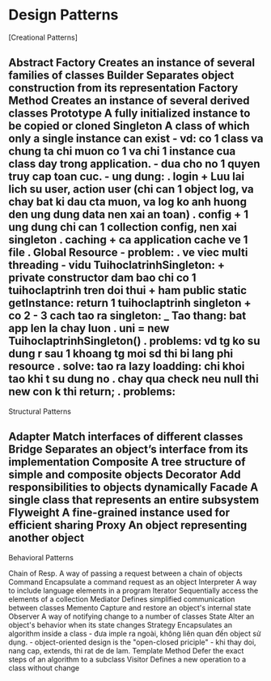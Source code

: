 # Design Patterns
[Creational Patterns]

Abstract Factory	Creates an instance of several families of classes
Builder			Separates object construction from its representation
Factory Method		Creates an instance of several derived classes
Prototype			A fully initialized instance to be copied or cloned
Singleton			A class of which only a single instance can exist
	- vd: co 1 class va chung ta chi muon co 1 va chi 1 instance cua class day trong application.
	- dua cho no 1 quyen truy cap toan cuc.
	- ung dung: . login
		+ Luu lai lich su user, action user (chi can 1 object log, va chay bat ki dau cta muon,
			va log ko anh huong den ung dung data nen xai an toan)
			 . config
		+ 1 ung dung chi can 1 collection config, nen xai singleton
			 . caching
		+ ca application cache ve 1 file
			 . Global Resource
	- problem: . ve viec multi threading
	- vidu TuihoclatrinhSingleton:
		+ private constructor dam bao chi co 1 tuihoclaptrinh tren doi thui
		+ ham public static getInstance: return 1 tuihoclaptrinh singleton
		+ co 2 - 3 cach tao ra singleton:
		_ Tao thang: bat app len la chay luon
			. uni = new TuihoclaptrinhSingleton()
			. problems: vd tg ko su dung r sau 1 khoang tg moi sd thi bi lang phi resource
			. solve: tao ra lazy loadding: chi khoi tao khi t su dung no
			. chay qua check neu null thi new con k thi return;
			. problems:  
------------------------------------------------------------------------------------------------------
Structural Patterns

Adapter			Match interfaces of different classes
Bridge			Separates an object’s interface from its implementation
Composite			A tree structure of simple and composite objects
Decorator			Add responsibilities to objects dynamically
Facade			A single class that represents an entire subsystem
Flyweight			A fine-grained instance used for efficient sharing
Proxy				An object representing another object
------------------------------------------------------------------------------------------------------
Behavioral Patterns

Chain of Resp.		A way of passing a request between a chain of objects
Command			Encapsulate a command request as an object
Interpreter		A way to include language elements in a program
Iterator			Sequentially access the elements of a collection
Mediator			Defines simplified communication between classes
Memento			Capture and restore an object's internal state
Observer			A way of notifying change to a number of classes
State				Alter an object's behavior when its state changes
Strategy			Encapsulates an algorithm inside a class
	- đưa imple ra ngoài, không liên quan đến object sử dụng.
	- object-oriented design is the "open-closed priciple"
	- khi thay doi, nang cap, extends, thi rat de de lam.
Template Method		Defer the exact steps of an algorithm to a subclass
Visitor			Defines a new operation to a class without change
